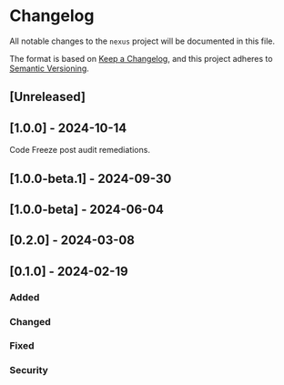# Changelog

All notable changes to the `nexus` project will be documented in this file.

The format is based on [Keep a Changelog](https://keepachangelog.com/en/1.0.0/), and this project adheres to [Semantic Versioning](https://semver.org/spec/v2.0.0.html).

## [Unreleased]

## [1.0.0] - 2024-10-14
Code Freeze post audit remediations.

## [1.0.0-beta.1] - 2024-09-30

## [1.0.0-beta] - 2024-06-04

## [0.2.0] - 2024-03-08

## [0.1.0] - 2024-02-19

### Added

### Changed

### Fixed

### Security
